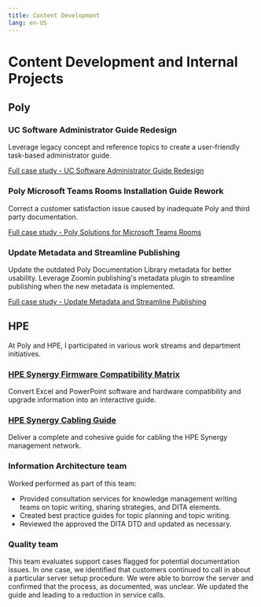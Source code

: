 ```yaml
---
title: Content Development
lang: en-US
---
```


# Content Development and Internal Projects


## Poly

### UC Software Administrator Guide Redesign

Leverage legacy concept and reference topics to create a user-friendly task-based administrator guide.

[Full case study - UC Software Administrator Guide Redesign](case-studies/admin-guide-redesign.md)

### Poly Microsoft Teams Rooms Installation Guide Rework

Correct a customer satisfaction issue caused by inadequate Poly and third party documentation.

[Full case study - Poly Solutions for Microsoft Teams Rooms](case-studies/poly.mtr.md)


### Update Metadata and Streamline Publishing

Update the outdated Poly Documentation Library metadata for better usability. Leverage Zoomin publishing's metadata plugin to streamline publishing when the new metadata is implemented.

[Full case study - Update Metadata and Streamline Publishing](metadata-publishing-update.md)

<!---
### [Poly In-the-Box Setup Sheet Evaluation](case-studies/setup-sheet-eval.md)

Evaluate in-the-box documentation usage and requirements by surveying an internal customer support audience. Provide recommendations to reduce in-the-box documentation costs based on the survey results.

### [Poly Documentation Library Redesign](doc-library-redesign)

Propose solutions to enhance search on the Poly Documentation Library.

### API Documentation

[Postman API Documentation Research](https://documenter.getpostman.com/view/13192773/TVYDdKDz)

Investigated API documentation software to provide better API documentation for Poly voice products.
--->

## HPE

At Poly and HPE, I participated in various work streams and department initiatives.

### [HPE Synergy Firmware Compatibility Matrix](case-studies/interactive-matrix.md)

Convert Excel and PowerPoint software and hardware compatibility and upgrade information into an interactive guide.


### [HPE Synergy Cabling Guide](case-studies/synergy-cabling-guide.md)

Deliver a complete and cohesive guide for cabling the HPE Synergy management network.

<!---
### [HPE ProLiant Cabling Matrix](case-studies/dl380-cabling-matrix.md)

Create a deliverable to help customers identify proper cabling to avoid internal server airflow and thermal issues.
-->

<!---
### [HPE Server Maintenance Guide Restructure](case-studies/hpe-maintenance-guide.md)

Propose and test a HPE maintenance guide structural update promoting content reuse and customer usability.


### [Interactive Documentation](case-studies/interactive-documentation)

A general look at interactive documentation a formal proposal created for an internal HPE audience.


### [HPE Server Guides Content Template](case-studies/content-templates.md)

Utilize DITA functionality to streamline the creation of HPE server user and maintenance guides.
-->


### Information Architecture team

Worked performed as part of this team:

- Provided consultation services for knowledge management writing teams on topic writing, sharing strategies, and DITA elements.
- Created best practice guides for topic planning and topic writing.
- Reviewed the approved the DITA DTD and updated as necessary.


### Quality team

This team evaluates support cases flagged for potential documentation issues. In one case, we identified that customers continued to call in about a particular server setup procedure. We were able to borrow the server and confirmed that the process, as documented, was unclear. We updated the guide and leading to a reduction in service calls.
